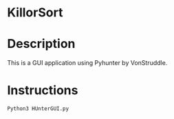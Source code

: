 # KillorSort

# Description
This is a GUI application using Pyhunter by VonStruddle.

# Instructions

``` Python3 HUnterGUI.py ```


